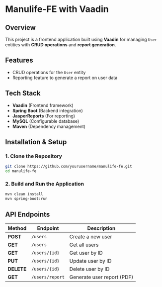 # Manulife-FE with Vaadin

## Overview
This project is a frontend application built using **Vaadin** for managing `User` entities with **CRUD operations** and **report generation**.

## Features
- CRUD operations for the `User` entity
- Reporting feature to generate a report on user data

## Tech Stack
- **Vaadin** (Frontend framework)
- **Spring Boot** (Backend integration)
- **JasperReports** (For reporting)
- **MySQL** (Configurable database)
- **Maven** (Dependency management)

## Installation & Setup

### 1. Clone the Repository
```bash
git clone https://github.com/yourusername/manulife-fe.git
cd manulife-fe
```

### 2. Build and Run the Application
```bash
mvn clean install
mvn spring-boot:run
```

## API Endpoints
| Method     | Endpoint        | Description                |
| ---------- | --------------- | -------------------------- |
| **POST**   | `/users`        | Create a new user          |
| **GET**    | `/users`        | Get all users              |
| **GET**    | `/users/{id}`   | Get user by ID             |
| **PUT**    | `/users/{id}`   | Update user by ID          |
| **DELETE** | `/users/{id}`   | Delete user by ID          |
| **GET**    | `/users/report` | Generate user report (PDF) |
